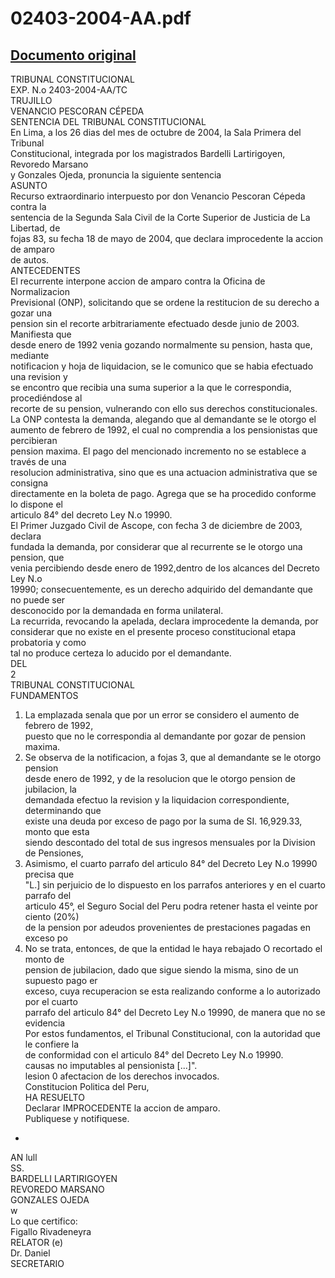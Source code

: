 
02403-2004-AA.pdf
=================
  
[Documento original](https://tc.gob.pe/jurisprudencia/2005/02403-2004-AA.pdf)  
---  
TRIBUNAL CONSTITUCIONAL  
EXP. N.o 2403-2004-AA/TC  
TRUJILLO  
VENANCIO PESCORAN CÉPEDA  
SENTENCIA DEL TRIBUNAL CONSTITUCIONAL  
En Lima, a los 26 dias del mes de octubre de 2004, la Sala Primera del Tribunal  
Constitucional, integrada por los magistrados Bardelli Lartirigoyen, Revoredo Marsano  
y Gonzales Ojeda, pronuncia la siguiente sentencia  
ASUNTO  
Recurso extraordinario interpuesto por don Venancio Pescoran Cépeda contra la  
sentencia de la Segunda Sala Civil de la Corte Superior de Justicia de La Libertad, de  
fojas 83, su fecha 18 de mayo de 2004, que declara improcedente la accion de amparo  
de autos.  
ANTECEDENTES  
El recurrente interpone accion de amparo contra la Oficina de Normalizacion  
Previsional (ONP), solicitando que se ordene la restitucion de su derecho a gozar una  
pension sin el recorte arbitrariamente efectuado desde junio de 2003. Manifiesta que  
desde enero de 1992 venia gozando normalmente su pension, hasta que, mediante  
notificacion y hoja de liquidacion, se le comunico que se habia efectuado una revision y  
se encontro que recibia una suma superior a la que le correspondia, procediéndose al  
recorte de su pension, vulnerando con ello sus derechos constitucionales.  
La ONP contesta la demanda, alegando que al demandante se le otorgo el  
aumento de febrero de 1992, el cual no comprendia a los pensionistas que percibieran  
pension maxima. El pago del mencionado incremento no se establece a través de una  
resolucion administrativa, sino que es una actuacion administrativa que se consigna  
directamente en la boleta de pago. Agrega que se ha procedido conforme lo dispone el  
articulo 84° del decreto Ley N.o 19990.  
El Primer Juzgado Civil de Ascope, con fecha 3 de diciembre de 2003, declara  
fundada la demanda, por considerar que al recurrente se le otorgo una pension, que  
venia percibiendo desde enero de 1992,dentro de los alcances del Decreto Ley N.o  
19990; consecuentemente, es un derecho adquirido del demandante que no puede ser  
desconocido por la demandada en forma unilateral.  
La recurrida, revocando la apelada, declara improcedente la demanda, por  
considerar que no existe en el presente proceso constitucional etapa probatoria y como  
tal no produce certeza lo aducido por el demandante.  
DEL  
2  
TRIBUNAL CONSTITUCIONAL  
FUNDAMENTOS  
1. La emplazada senala que por un error se considero el aumento de febrero de 1992,  
puesto que no le correspondia al demandante por gozar de pension maxima.  
2. Se observa de la notificacion, a fojas 3, que al demandante se le otorgo pension  
desde enero de 1992, y de la resolucion que le otorgo pension de jubilacion, la  
demandada efectuo la revision y la liquidacion correspondiente, determinando que  
existe una deuda por exceso de pago por la suma de SI. 16,929.33, monto que esta  
siendo descontado del total de sus ingresos mensuales por la Division de Pensiones,  
3. Asimismo, el cuarto parrafo del articulo 84° del Decreto Ley N.o 19990 precisa que  
"L.] sin perjuicio de lo dispuesto en los parrafos anteriores y en el cuarto parrafo del  
articulo 45°, el Seguro Social del Peru podra retener hasta el veinte por ciento (20%)  
de la pension por adeudos provenientes de prestaciones pagadas en exceso po  
4. No se trata, entonces, de que la entidad le haya rebajado O recortado el monto de  
pension de jubilacion, dado que sigue siendo la misma, sino de un supuesto pago er  
exceso, cuya recuperacion se esta realizando conforme a lo autorizado por el cuarto  
parrafo del articulo 84° del Decreto Ley N.o 19990, de manera que no se evidencia  
Por estos fundamentos, el Tribunal Constitucional, con la autoridad que le confiere la  
de conformidad con el articulo 84° del Decreto Ley N.o 19990.  
causas no imputables al pensionista [...]".  
lesion 0 afectacion de los derechos invocados.  
Constitucion Politica del Peru,  
HA RESUELTO  
Declarar IMPROCEDENTE la accion de amparo.  
Publiquese y notifiquese.  
-  
 AN lull  
SS.  
BARDELLI LARTIRIGOYEN  
REVOREDO MARSANO  
GONZALES OJEDA  
w  
Lo que certifico:  
Figallo Rivadeneyra  
RELATOR (e)  
Dr. Daniel  
SECRETARIO